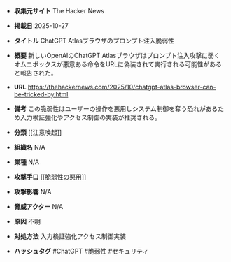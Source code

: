 - **収集元サイト**
The Hacker News

- **掲載日**
2025-10-27

- **タイトル**
ChatGPT Atlasブラウザのプロンプト注入脆弱性

- **概要**
新しいOpenAIのChatGPT Atlasブラウザはプロンプト注入攻撃に弱くオムニボックスが悪意ある命令をURLに偽装されて実行される可能性があると報告された。

- **URL**
https://thehackernews.com/2025/10/chatgpt-atlas-browser-can-be-tricked-by.html

- **備考**
この脆弱性はユーザーの操作を悪用しシステム制御を奪う恐れがあるため入力検証強化やアクセス制御の実装が推奨される。

- **分類**
[[注意喚起]]

- **組織名**
N/A

- **業種**
N/A

- **攻撃手口**
[[脆弱性の悪用]]

- **攻撃影響**
N/A

- **脅威アクター**
N/A

- **原因**
不明

- **対処方法**
入力検証強化アクセス制御実装

- **ハッシュタグ**
#ChatGPT #脆弱性 #セキュリティ
